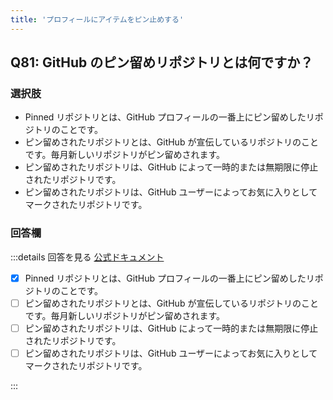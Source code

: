```yaml
---
title: 'プロフィールにアイテムをピン止めする'
---
```


## Q81: GitHub のピン留めリポジトリとは何ですか？

### 選択肢

- Pinned リポジトリとは、GitHub プロフィールの一番上にピン留めしたリポジトリのことです。
- ピン留めされたリポジトリとは、GitHub が宣伝しているリポジトリのことです。毎月新しいリポジトリがピン留めされます。
- ピン留めされたリポジトリは、GitHub によって一時的または無期限に停止されたリポジトリです。
- ピン留めされたリポジトリは、GitHub ユーザーによってお気に入りとしてマークされたリポジトリです。

### 回答欄

:::details 回答を見る
[公式ドキュメント](https://docs.github.com/ja/account-and-profile/setting-up-and-managing-your-github-profile/customizing-your-profile/pinning-items-to-your-profile)

- [x] Pinned リポジトリとは、GitHub プロフィールの一番上にピン留めしたリポジトリのことです。
- [ ] ピン留めされたリポジトリとは、GitHub が宣伝しているリポジトリのことです。毎月新しいリポジトリがピン留めされます。
- [ ] ピン留めされたリポジトリは、GitHub によって一時的または無期限に停止されたリポジトリです。
- [ ] ピン留めされたリポジトリは、GitHub ユーザーによってお気に入りとしてマークされたリポジトリです。

:::
